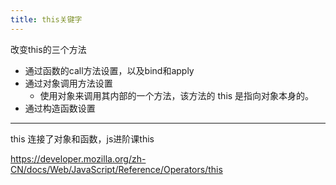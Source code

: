```yaml
---
title: this关键字
---
```

改变this的三个方法
- 通过函数的call方法设置，以及bind和apply
- 通过对象调用方法设置
  - 使用对象来调用其内部的一个方法，该方法的 this 是指向对象本身的。
- 通过构造函数设置

---
this 连接了对象和函数，js进阶课this


https://developer.mozilla.org/zh-CN/docs/Web/JavaScript/Reference/Operators/this